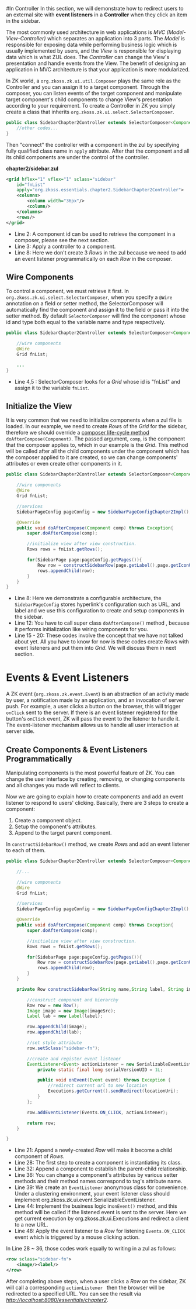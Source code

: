 #In Controller
In this section, we will demonstrate how to redirect users to an
external site with **event listeners** in a **Controller** when they
click an item in the sidebar.

The most commonly used architecture in web applications is *MVC
(Model-View-Controller)* which separates an application into 3 parts.
The *Model* is responsible for exposing data while performing business
logic which is usually implemented by users, and the *View* is responsible
for displaying data which is what ZUL does. The *Controller* can change
the View's presentation and handle events from the View. The benefit of
designing an application in MVC architecture is that your application is
more modularized.

In ZK world, a `org.zkoss.zk.ui.util.Composer` plays
the same role as the Controller and you can assign it to a target
component. Through the composer, you can listen events of the target
component and manipulate target component's child components to change
View's presentation according to your requirement. To create a
Controller in ZK you simply create a class that inherits
`org.zkoss.zk.ui.select.SelectorComposer`.

```java
public class SidebarChapter2Controller extends SelectorComposer<Component>{
    //other codes...
}
```

Then "connect" the controller with a component in the zul by specifying
fully qualified class name in `apply` attribute. After that the
component and all its child components are under the control of the
controller.

**chapter2/sidebar.zul**

```xml
<grid hflex="1" vflex="1" sclass="sidebar"
    id="fnList"
    apply="org.zkoss.essentials.chapter2.SidebarChapter2Controller">
    <columns>
        <column width="36px"/>
        <column/>
    </columns>
    <rows/>
</grid>
```

-   Line 2: A component id can be used to retrieve the component in a
    composer, please see the next section.
-   Line 3: Apply a controller to a component.
-   Line 8: Here we don't create 3 *Row*s in the zul because we need to
    add an event listener programmatically on each *Row* in the
    composer.


## Wire Components
To control a component, we must retrieve it first. In
`org.zkoss.zk.ui.select.SelectorComposer`, when you
specify a `@Wire` annotation on a field or setter method, the
SelectorComposer will automatically find the component and assign it to
the field or pass it into the setter method. By default
`SelectorComposer` will find the component whose id and type both equal
to the variable name and type respectively.

```java
public class SidebarChapter2Controller extends SelectorComposer<Component>{

    //wire components
    @Wire
    Grid fnList;

    ...
}
```

-   Line 4,5 : SelectorComposer looks for a *Grid* whose id is "fnList"
    and assign it to the variable `fnList`.


## Initialize the View
It is very common that we need to initialize components when a zul file
is loaded. In our example, we need to create *Row*s of the *Grid* for
the sidebar, therefore we should override a [ composer life-cycle
method](http://books.zkoss.org/wiki/ZK%20Developer's%20Reference/MVC/Controller/Composer#Lifecycle)
`doAfterCompose(Component)`. The passed argument, `comp`, is the
component that the composer applies to, which in our example is the
*Grid*. This method will be called after all the child components under
the component which has the composer applied to it are created, so we
can change components' attributes or even create other components in it.

``` java
public class SidebarChapter2Controller extends SelectorComposer<Component>{

    //wire components
    @Wire
    Grid fnList;

    //services
    SidebarPageConfig pageConfig = new SidebarPageConfigChapter2Impl();

    @Override
    public void doAfterCompose(Component comp) throws Exception{
        super.doAfterCompose(comp);

        //initialize view after view construction.
        Rows rows = fnList.getRows();

        for(SidebarPage page:pageConfig.getPages()){
            Row row = constructSidebarRow(page.getLabel(),page.getIconUri(),page.getUri());
            rows.appendChild(row);
        }
    }
}
```

-   Line 8: Here we demonstrate a configurable architecture, the
    `SidebarPageConfig` stores hyperlink's configuration such as URL,
    and label and we use this configuration to create and setup
    components in the sidebar.
-   Line 12: You have to call super class `doAfterCompose()` method ,
    because it performs initialization like wiring components for you.
-   Line 15 - 20: These codes involve the concept that we have not
    talked about yet. All you have to know for now is these codes create
    *Row*s with event listeners and put them into *Grid*. We will
    discuss them in next section.

# Events & Event Listeners

A ZK event (`org.zkoss.zk.event.Event`) is an
abstraction of an activity made by user, a notification made by an
application, and an invocation of server push. For example, a user
clicks a button on the browser, this will trigger `onClick` sent to the
server. If there is an event listener registered for the button's
`onClick` event, ZK will pass the event to the listener to handle it.
The event-listener mechanism allows us to handle all user interaction at
server side.


## Create Components & Event Listeners Programmatically

Manipulating components is the most powerful feature of ZK. You can
change the user interface by creating, removing, or changing components
and all changes you made will reflect to clients.

Now we are going to explain how to create components and add an event
listener to respond to users' clicking. Basically, there are 3 steps to
create a component:

1.  Create a component object.
2.  Setup the component's attributes.
3.  Append to the target parent component.

In `constructSidebarRow()` method, we create *Row*s and add an event
listener to each of them.

```java
public class SidebarChapter2Controller extends SelectorComposer<Component>{

    //...

    //wire components
    @Wire
    Grid fnList;

    //services
    SidebarPageConfig pageConfig = new SidebarPageConfigChapter2Impl();

    @Override
    public void doAfterCompose(Component comp) throws Exception{
        super.doAfterCompose(comp);

        //initialize view after view construction.
        Rows rows = fnList.getRows();

        for(SidebarPage page:pageConfig.getPages()){
            Row row = constructSidebarRow(page.getLabel(),page.getIconUri(),page.getUri());
            rows.appendChild(row);
        }
    }

    private Row constructSidebarRow(String name,String label, String imageSrc, final String locationUri) {

        //construct component and hierarchy
        Row row = new Row();
        Image image = new Image(imageSrc);
        Label lab = new Label(label);

        row.appendChild(image);
        row.appendChild(lab);

        //set style attribute
        row.setSclass("sidebar-fn");

        //create and register event listener
        EventListener<Event> actionListener = new SerializableEventListener<Event>() {
            private static final long serialVersionUID = 1L;

            public void onEvent(Event event) throws Exception {
                //redirect current url to new location
                Executions.getCurrent().sendRedirect(locationUri);
            }
        };

        row.addEventListener(Events.ON_CLICK, actionListener);

        return row;
    }

}
```

-   Line 21: Append a newly-created *Row* will make it become a child
    component of *Rows*.
-   Line 28: The first step to create a component is instantiating its
    class.
-   Line 32: Append a component to establish the parent-child
    relationship.
-   Line 36: You can change a component's attributes by various setter
    methods and their method names correspond to tag's attribute name.
-   Line 39: We create an `EventListener` anonymous class for
    convenience. Under a clustering environment, your event listener
    class should implement
    <javadoc>org.zkoss.zk.ui.event.SerializableEventListener</javadoc>.
-   Line 44: Implement the business logic in`onEvent()` method, and this
    method will be called if the listened event is sent to the server.
    Here we get current execution by
    <javadoc>org.zkoss.zk.ui.Executions</javadoc> and redirect a client
    to a new URL.
-   Line 48: Apply the event listener to a *Row* for listening
    `Events.ON_CLICK` event which is triggered by a mouse clicking
    action.

In Line 28 \~ 36, those codes work equally to writing in a zul as
follows:

```xml
<row sclass="sidebar-fn">
    <image/><label/>
</row>
```

After completing above steps, when a user clicks a *Row* on the sidebar,
ZK will call a corresponding `actionListener ` then the browser will be
redirected to a specified URL. You can see the result via
*<http://localhost:8080/essentials/chapter2>*.
